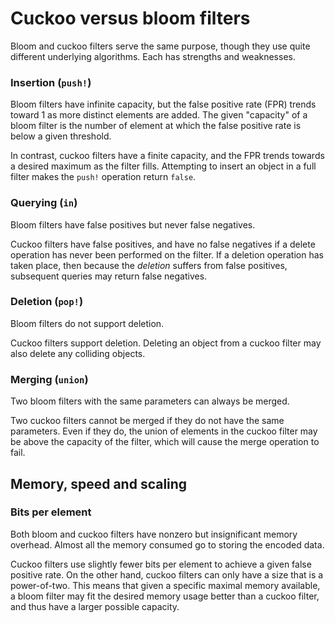 # Cuckoo versus bloom filters

Bloom and cuckoo filters serve the same purpose, though they use quite different underlying algorithms. Each has strengths and weaknesses.

### Insertion (`push!`)

Bloom filters have infinite capacity, but the false positive rate (FPR) trends toward 1 as more distinct elements are added. The given "capacity" of a bloom filter is the number of element at which the false positive rate is below a given threshold.

In contrast, cuckoo filters have a finite capacity, and the FPR trends towards a desired maximum as the filter fills. Attempting to insert an object in a full filter makes the `push!` operation return `false`.

### Querying (`in`)

Bloom filters have false positives but never false negatives.

Cuckoo filters have false positives, and have no false negatives if a delete operation has never been performed on the filter. If a deletion operation has taken place, then because the *deletion* suffers from false positives, subsequent queries may return false negatives.

### Deletion (`pop!`)

Bloom filters do not support deletion.

Cuckoo filters support deletion. Deleting an object from a cuckoo filter may also delete any colliding objects.

### Merging (`union`)

Two bloom filters with the same parameters can always be merged.

Two cuckoo filters cannot be merged if they do not have the same parameters. Even if they do, the union of elements in the cuckoo filter may be above the capacity of the filter, which will cause the merge operation to fail.

## Memory, speed and scaling

### Bits per element

Both bloom and cuckoo filters have nonzero but insignificant memory overhead. Almost all the memory consumed go to storing the encoded data.

Cuckoo filters use slightly fewer bits per element to achieve a given false positive rate. On the other hand, cuckoo filters can only have a size that is a power-of-two. This means that given a specific maximal memory available, a bloom filter may fit the desired memory usage better than a cuckoo filter, and thus have a larger possible capacity.
